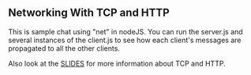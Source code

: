 ## Networking With TCP and HTTP

This is sample chat using "net" in nodeJS.
You can run the server.js and several instances of the client.js to see how each client's messages are propagated to all the other clients.

Also look at the [SLIDES](https://docs.google.com/presentation/d/1_e4uW9UWH1w9PmFUJwovvkEIqZG8IFA_MoyZKTnU5FI/edit?usp=sharing) for more information about TCP and HTTP.
